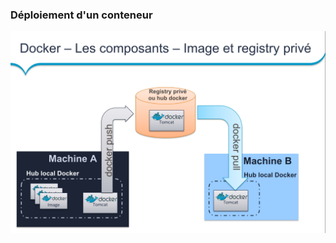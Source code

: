 ### Déploiement d'un conteneur

![docker-pull-et-push](/slides/what-is-docker/images/docker-pull-et-push.png)
